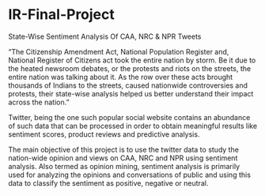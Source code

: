 # IR-Final-Project
State-Wise Sentiment Analysis Of CAA, NRC &amp; NPR Tweets

“The Citizenship Amendment Act, National Population Register and, National Register of Citizens act took the entire nation by storm. Be it due to the heated newsroom debates, or the protests and riots on the streets, the entire nation was talking about it. As the row over these acts brought thousands of Indians to the streets, caused nationwide controversies and protests, their state-wise analysis helped us better understand their impact across the nation.”

Twitter, being the one such popular social website contains an abundance of such data that can be processed in order to obtain meaningful results like sentiment scores, product reviews and  predictive analysis.

The main objective of this project is to use the twitter data to study the nation-wide opinion and views on CAA, NRC and NPR using sentiment analysis. Also termed as opinion mining, sentiment analysis is primarily used for analyzing the opinions and conversations of public and using this data to classify the sentiment as positive, negative or neutral.

